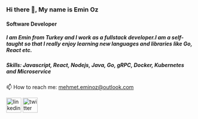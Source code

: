 ### Hi there 👋, My name is Emin Oz
#### Software Developer


##### I am Emin from Turkey and I work as a fullstack developer.I am a self-taught so that I really enjoy learning new languages and libraries like Go, React etc.  

##### Skills: Javascript, React, Nodejs, Java, Go, gRPC, Docker, Kubernetes and Microservice

 📫 How to reach me: mehmet.eminoz@outlook.com 


[<img src='https://cdn.jsdelivr.net/npm/simple-icons@3.0.1/icons/linkedin.svg' alt='linkedin' height='40'>](https://www.linkedin.com/in/mehmeteminoz/)  [<img src='https://cdn.jsdelivr.net/npm/simple-icons@3.0.1/icons/twitter.svg' alt='twitter' height='40'>](https://twitter.com/1eminoz)  


